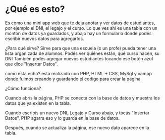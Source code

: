 # ¿Qué es esto?
 Es como una mini app web que te deja anotar y ver datos de estudiantes, por ejemplo el DNI, el legajo y el curso. Lo que ves ahí es una tabla con un montón de datos ya guardados, y abajo hay un formulario donde podés escribir nuevos datos para agregarlos.
 
 ¿Para qué sirve?
 Sirve para que una escuela (o un profe) pueda tener una lista organizada de alumnos. Podés ver quiénes están, qué curso hacen, su DNI  También podés agregar nuevos estudiantes tocando ese botón azul que dice "Insertar Datos".
 
como esta echo?
esta realizado con PHP, HTML + CSS, MySql y xampp donde fuimos creando y guardando el codigo para crear la pagina 

¿Cómo funciona?

Cuando abrís la página, PHP se conecta con la base de datos y muestra los datos que ya existen en la tabla.

Cuando escribís un nuevo DNI, Legajo y Curso abajo, y tocás "Insertar Datos", PHP agarra eso y lo guarda en la base de datos.

Después, cuando se actualiza la página, ese nuevo dato aparece en la tabla.
